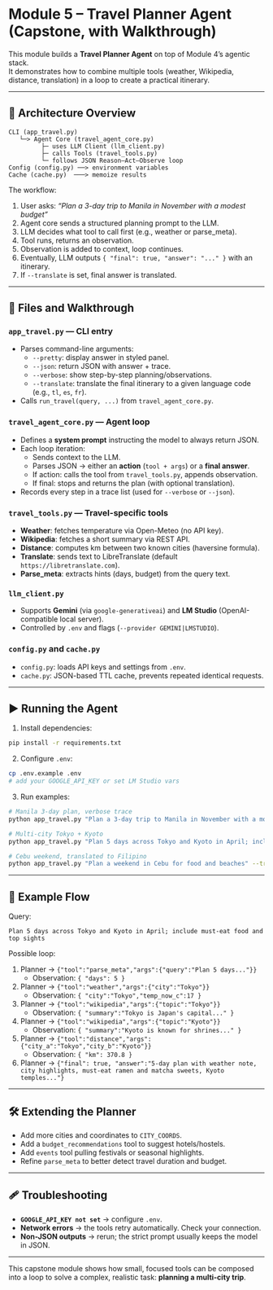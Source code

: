 # Module 5 – Travel Planner Agent (Capstone, with Walkthrough)

This module builds a **Travel Planner Agent** on top of Module 4’s agentic stack.  
It demonstrates how to combine multiple tools (weather, Wikipedia, distance, translation) in a loop to create a practical itinerary.

---

## 🧭 Architecture Overview

```
CLI (app_travel.py)
   └─> Agent Core (travel_agent_core.py)
         ├─ uses LLM Client (llm_client.py)
         ├─ calls Tools (travel_tools.py)
         └─ follows JSON Reason–Act–Observe loop
Config (config.py) ──> environment variables
Cache (cache.py)  ───> memoize results
```

The workflow:
1. User asks: *“Plan a 3-day trip to Manila in November with a modest budget”*  
2. Agent core sends a structured planning prompt to the LLM.  
3. LLM decides what tool to call first (e.g., weather or parse_meta).  
4. Tool runs, returns an observation.  
5. Observation is added to context, loop continues.  
6. Eventually, LLM outputs `{ "final": true, "answer": "..." }` with an itinerary.  
7. If `--translate` is set, final answer is translated.  

---

## 📂 Files and Walkthrough

### `app_travel.py` — CLI entry
- Parses command-line arguments:
  - `--pretty`: display answer in styled panel.  
  - `--json`: return JSON with answer + trace.  
  - `--verbose`: show step-by-step planning/observations.  
  - `--translate`: translate the final itinerary to a given language code (e.g., `tl`, `es`, `fr`).  
- Calls `run_travel(query, ...)` from `travel_agent_core.py`.

### `travel_agent_core.py` — Agent loop
- Defines a **system prompt** instructing the model to always return JSON.  
- Each loop iteration:
  - Sends context to the LLM.  
  - Parses JSON → either an **action** (`tool + args`) or a **final answer**.  
  - If action: calls the tool from `travel_tools.py`, appends observation.  
  - If final: stops and returns the plan (with optional translation).  
- Records every step in a trace list (used for `--verbose` or `--json`).  

### `travel_tools.py` — Travel-specific tools
- **Weather**: fetches temperature via Open-Meteo (no API key).  
- **Wikipedia**: fetches a short summary via REST API.  
- **Distance**: computes km between two known cities (haversine formula).  
- **Translate**: sends text to LibreTranslate (default `https://libretranslate.com`).  
- **Parse_meta**: extracts hints (days, budget) from the query text.  

### `llm_client.py`
- Supports **Gemini** (via `google-generativeai`) and **LM Studio** (OpenAI-compatible local server).  
- Controlled by `.env` and flags (`--provider GEMINI|LMSTUDIO`).  

### `config.py` and `cache.py`
- `config.py`: loads API keys and settings from `.env`.  
- `cache.py`: JSON-based TTL cache, prevents repeated identical requests.  

---

## ▶️ Running the Agent

1. Install dependencies:
```bash
pip install -r requirements.txt
```

2. Configure `.env`:
```bash
cp .env.example .env
# add your GOOGLE_API_KEY or set LM Studio vars
```

3. Run examples:
```bash
# Manila 3-day plan, verbose trace
python app_travel.py "Plan a 3-day trip to Manila in November with a modest budget" --pretty --verbose

# Multi-city Tokyo + Kyoto
python app_travel.py "Plan 5 days across Tokyo and Kyoto in April; include must-eat food and top sights" --pretty

# Cebu weekend, translated to Filipino
python app_travel.py "Plan a weekend in Cebu for food and beaches" --translate tl --pretty
```

---

## 🔄 Example Flow

Query:
```
Plan 5 days across Tokyo and Kyoto in April; include must-eat food and top sights
```

Possible loop:
1. Planner → `{"tool":"parse_meta","args":{"query":"Plan 5 days..."}}`  
   - Observation: `{ "days": 5 }`  
2. Planner → `{"tool":"weather","args":{"city":"Tokyo"}}`  
   - Observation: `{ "city":"Tokyo","temp_now_c":17 }`  
3. Planner → `{"tool":"wikipedia","args":{"topic":"Tokyo"}}`  
   - Observation: `{ "summary":"Tokyo is Japan's capital..." }`  
4. Planner → `{"tool":"wikipedia","args":{"topic":"Kyoto"}}`  
   - Observation: `{ "summary":"Kyoto is known for shrines..." }`  
5. Planner → `{"tool":"distance","args":{"city_a":"Tokyo","city_b":"Kyoto"}}`  
   - Observation: `{ "km": 370.8 }`  
6. Planner → `{"final": true, "answer":"5-day plan with weather note, city highlights, must-eat ramen and matcha sweets, Kyoto temples..."}`  

---

## 🛠️ Extending the Planner

- Add more cities and coordinates to `CITY_COORDS`.  
- Add a `budget_recommendations` tool to suggest hotels/hostels.  
- Add `events` tool pulling festivals or seasonal highlights.  
- Refine `parse_meta` to better detect travel duration and budget.  

---

## 🩹 Troubleshooting

- **`GOOGLE_API_KEY not set`** → configure `.env`.  
- **Network errors** → the tools retry automatically. Check your connection.  
- **Non-JSON outputs** → rerun; the strict prompt usually keeps the model in JSON.  

---

This capstone module shows how small, focused tools can be composed into a loop to solve a complex, realistic task: **planning a multi-city trip**.

